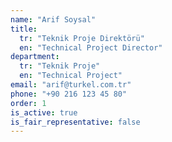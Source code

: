 ```yaml
---
name: "Arif Soysal"
title:
  tr: "Teknik Proje Direktörü"
  en: "Technical Project Director"
department:
  tr: "Teknik Proje"
  en: "Technical Project"
email: "arif@turkel.com.tr"
phone: "+90 216 123 45 80"
order: 1
is_active: true
is_fair_representative: false
---
```

